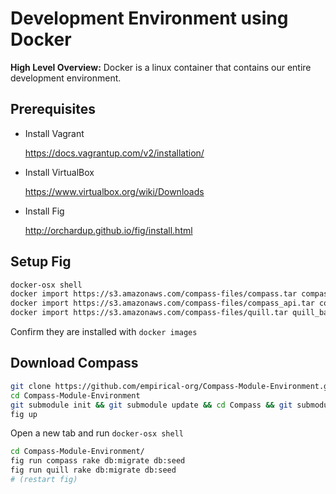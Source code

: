 # Development Environment using Docker

__High Level Overview:__ Docker is a linux container that contains our entire development environment. 


## Prerequisites

* Install Vagrant

  https://docs.vagrantup.com/v2/installation/

* Install VirtualBox 

  https://www.virtualbox.org/wiki/Downloads

* Install Fig
  
  http://orchardup.github.io/fig/install.html

## Setup Fig
~~~ sh
docker-osx shell
docker import https://s3.amazonaws.com/compass-files/compass.tar compass_base
docker import https://s3.amazonaws.com/compass-files/compass_api.tar compass_api_base
docker import https://s3.amazonaws.com/compass-files/quill.tar quill_base
~~~

Confirm they are installed with `docker images`

## Download Compass
~~~ sh
git clone https://github.com/empirical-org/Compass-Module-Environment.git
cd Compass-Module-Environment
git submodule init && git submodule update && cd Compass && git submodule init && git submodule update && cd ../Compass-API && git submodule init && git submodule update && cd ..
fig up
~~~

Open a new tab and run `docker-osx shell`
~~~ sh
cd Compass-Module-Environment/
fig run compass rake db:migrate db:seed
fig run quill rake db:migrate db:seed
# (restart fig)
~~~
